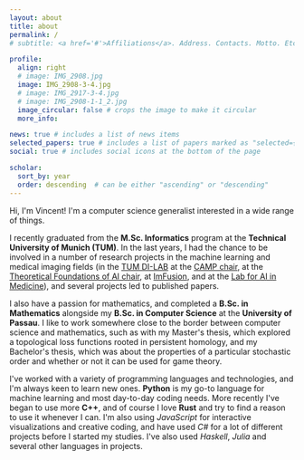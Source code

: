 ```yaml
---
layout: about
title: about
permalink: /
# subtitle: <a href='#'>Affiliations</a>. Address. Contacts. Motto. Etc.

profile:
  align: right
  # image: IMG_2908.jpg
  image: IMG_2908-3-4.jpg
  # image: IMG_2917-3-4.jpg
  # image: IMG_2908-1-1_2.jpg
  image_circular: false # crops the image to make it circular
  more_info: 

news: true # includes a list of news items
selected_papers: true # includes a list of papers marked as "selected={true}"
social: true # includes social icons at the bottom of the page

scholar:
  sort_by: year
  order: descending  # can be either "ascending" or "descending"
---
```


Hi, I'm Vincent! I'm a computer science generalist interested in a wide range of things.

I recently graduated from the **M.Sc. Informatics** program at the **Technical University of Munich (TUM)**. In the last years, I had the chance to be involved in a number of research projects in the machine learning and medical imaging fields (in the [TUM DI-LAB](https://www.mdsi.tum.de/en/di-lab/tum-di-lab/) at the [CAMP chair](https://www.cs.cit.tum.de/camp/start/), at the [Theoretical Foundations of AI chair](https://www.cs.cit.tum.de/tfai/home/), at [ImFusion](https://www.imfusion.com/), and at the [Lab for AI in Medicine](https://aim-lab.io/)), and several projects led to published papers.

I also have a passion for mathematics, and completed a **B.Sc. in Mathematics** alongside my **B.Sc. in Computer Science** at the **University of Passau**.
I like to work somewhere close to the border between computer science and mathematics, such as with my Master's thesis, which explored a topological loss functions rooted in persistent homology, and my Bachelor's thesis, which was about the properties of a particular stochastic order and whether or not it can be used for game theory.

I've worked with a variety of programming languages and technologies, and I'm always keen to learn new ones. **Python** is my go-to language for machine learning and most day-to-day coding needs. More recently I've began to use more **C++**, and of course I love **Rust** and try to find a reason to use it whenever I can. I'm also using _JavaScript_ for interactive visualizations and creative coding, and have used _C#_ for a lot of different projects before I started my studies. I've also used _Haskell_, _Julia_ and several other languages in projects.
